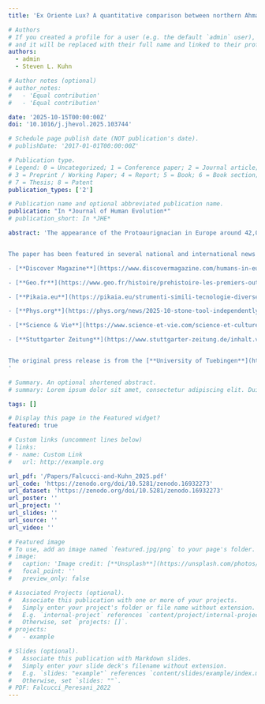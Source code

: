 ```yaml
---
title: 'Ex Oriente Lux? A quantitative comparison between northern Ahmarian and Protoaurignacian'

# Authors
# If you created a profile for a user (e.g. the default `admin` user), write the username (folder name) here
# and it will be replaced with their full name and linked to their profile.
authors:
  - admin
  - Steven L. Kuhn

# Author notes (optional)
# author_notes:
#   - 'Equal contribution'
#   - 'Equal contribution'

date: '2025-10-15T00:00:00Z'
doi: '10.1016/j.jhevol.2025.103744'

# Schedule page publish date (NOT publication's date).
# publishDate: '2017-01-01T00:00:00Z'

# Publication type.
# Legend: 0 = Uncategorized; 1 = Conference paper; 2 = Journal article;
# 3 = Preprint / Working Paper; 4 = Report; 5 = Book; 6 = Book section;
# 7 = Thesis; 8 = Patent
publication_types: ['2']

# Publication name and optional abbreviated publication name.
publication: "In *Journal of Human Evolution*"
# publication_short: In *JHE*

abstract: 'The appearance of the Protoaurignacian in Europe around 42,000 years ago is widely believed to result from a major dispersal of anatomically modern Homo sapiens out of the Levant, a view primarily supported by perceived similarities between Mediterranean Protoaurignacian and Levantine Ahmarian stone tools. However, no quantitative technological comparison has yet thoroughly tested this connection. Here, we present the first systematic evaluation of lithic technology from Protoaurignacian assemblages in Italy and from the northern Ahmarian and post-Ahmarian layers at the reference sequence of Ksar Akil (Lebanon). Using attribute analysis and multivariate statistics, we assessed technological similarities and differences across different stages of the core reduction sequence. Our results demonstrate very limited affinities and distinct technological trajectories between the two regions. While the northern Ahmarian at Ksar Akil is characterized by bidirectional volumetric core reduction aimed at blade production, the Protoaurignacian exhibits a strong emphasis on bladelet production from unidirectional cores. Although lithic miniaturization trends are observed in both regions, the post-Ahmarian layers at Ksar Akil primarily produced twisted bladelets from burins and carinated cores—a feature uncommon in the Protoaurignacian. These findings challenge the hypothesis of a Levantine origin for the Protoaurignacian and, more broadly, suggest that technological convergence—driven by the growing importance of multicomponent projectile technology and increased mobility—played a central role. Thus, our study underscores the need to reconsider diffusionist explanations and emphasizes the central role of internal cultural innovation among foraging groups settled in different regions of the Old World in shaping the emergence of the Upper Paleolithic.


The paper has been featured in several national and international news outlets, including:

- [**Discover Magazine**](https://www.discovermagazine.com/humans-in-europe-might-ve-taken-toolmaking-inspiration-from-neanderthals-48152) (*English*)

- [**Geo.fr**](https://www.geo.fr/histoire/prehistoire-les-premiers-outils-europeens-n-etaient-en-realite-pas-importes-du-proche-orient-229080) (*French*)

- [**Pikaia.eu**](https://pikaia.eu/strumenti-simili-tecnologie-diverse-innovazioni-culturali-indipendenti-tra-vicino-oriente-ed-europa/) (*Italian*)

- [**Phys.org**](https://phys.org/news/2025-10-stone-tool-independently-europe-east.html) (*English*)

- [**Science & Vie**](https://www.science-et-vie.com/science-et-culture/des-milliers-outils-prehistoriques-montrent-que-les-europeens-ont-innove-sans-copier-dautres-peuples-215485.html) (*French*)

- [**Stuttgarter Zeitung**](https://www.stuttgarter-zeitung.de/inhalt.vor-42000-jahren-ex-oriente-lux-steinzeit-technik-war-kein-wissens-import.f014399a-d7dd-4586-9121-6a34541063d3.html) (*German*)


The original press release is from the [**University of Tuebingen**](https://uni-tuebingen.de/en/university/news-and-publications/press-releases/press-releases/article/innovation-in-stone-tool-manufacture-occurred-independently-in-europe-and-the-near-east-says-study/).
'

# Summary. An optional shortened abstract.
# summary: Lorem ipsum dolor sit amet, consectetur adipiscing elit. Duis posuere tellus ac convallis placerat. Proin tincidunt magna sed ex sollicitudin condimentum.

tags: []

# Display this page in the Featured widget?
featured: true

# Custom links (uncomment lines below)
# links:
# - name: Custom Link
#   url: http://example.org

url_pdf: '/Papers/Falcucci-and-Kuhn_2025.pdf'
url_code: 'https://zenodo.org/doi/10.5281/zenodo.16932273'
url_dataset: 'https://zenodo.org/doi/10.5281/zenodo.16932273'
url_poster: ''
url_project: ''
url_slides: ''
url_source: ''
url_video: ''

# Featured image
# To use, add an image named `featured.jpg/png` to your page's folder.
# image:
#   caption: 'Image credit: [**Unsplash**](https://unsplash.com/photos/pLCdAaMFLTE)'
#   focal_point: ''
#   preview_only: false

# Associated Projects (optional).
#   Associate this publication with one or more of your projects.
#   Simply enter your project's folder or file name without extension.
#   E.g. `internal-project` references `content/project/internal-project/index.md`.
#   Otherwise, set `projects: []`.
# projects:
#   - example

# Slides (optional).
#   Associate this publication with Markdown slides.
#   Simply enter your slide deck's filename without extension.
#   E.g. `slides: "example"` references `content/slides/example/index.md`.
#   Otherwise, set `slides: ""`.
# PDF: Falcucci_Peresani_2022
---
```

